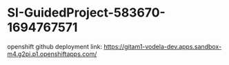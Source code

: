 # SI-GuidedProject-583670-1694767571

openshift github deployment link: https://gitam1-vodela-dev.apps.sandbox-m4.g2pi.p1.openshiftapps.com/
